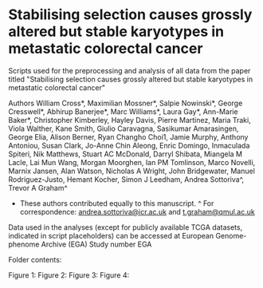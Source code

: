 # Stabilising selection causes grossly altered but stable karyotypes in metastatic colorectal cancer

Scripts used for the preprocessing and analysis of all data from the paper titled "Stabilising selection causes grossly altered but stable karyotypes in metastatic colorectal cancer"

Authors
William Cross*, Maximilian Mossner*, Salpie Nowinski*, George Cresswell*, Abhirup Banerjee*, Marc Williams*, Laura Gay*, Ann-Marie Baker*, Christopher Kimberley, Hayley Davis, Pierre Martinez, Maria Traki, Viola Walther, Kane Smith, Giulio Caravagna, Sasikumar Amarasingen, George Elia, Alison Berner, Ryan Changho Choi1, Jamie Murphy, Anthony Antoniou, Susan Clark, Jo-Anne Chin Aleong, Enric Domingo, Inmaculada Spiteri, Nik Matthews, Stuart AC McDonald, Darryl Shibata, Miangela M Lacle, Lai Mun Wang, Morgan Moorghen, Ian PM Tomlinson, Marco Novelli, Marnix Jansen, Alan Watson, Nicholas A Wright, John Bridgewater, Manuel Rodriguez-Justo, Hemant Kocher, Simon J Leedham, Andrea Sottoriva^, Trevor A Graham^

* These authors contributed equally to this manuscript.
^ For correspondence: andrea.sottoriva@icr.ac.uk and t.graham@qmul.ac.uk

Data used in the analyses (except for publicly available TCGA datasets, indicated in script placeholders) can be accessed at European Genome-phenome Archive (EGA) Study number EGA

Folder contents:

Figure 1:
Figure 2:
Figure 3:
Figure 4: 
